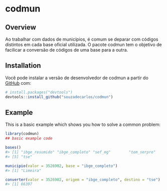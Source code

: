 
<!-- README.md is generated from README.Rmd. Please edit that file -->
# codmun

<!-- badges: start -->
<!-- badges: end -->
## Overview

Ao trabalhar com dados de municípios, é comum se deparar com códigos distintos em cada base oficial utilizada. O pacote codmun tem o objetivo de facilicar a conversão de códigos de uma base para a outra.

## Installation

Você pode instalar a versão de desenvolvedor de codmun a partir do [GitHub](https://github.com/) com:

``` r
# install.packages("devtools")
devtools::install_github("souzadecarlos/codmun")
```

## Example

This is a basic example which shows you how to solve a common problem:

``` r
library(codmun)
## basic example code
```

``` r
bases()
#> [1] "ibge_resumido" "ibge_completo" "sef_mg"        "tom_serpro"   
#> [5] "tse"
```

``` r
municipio(valor = 3526902, base = "ibge_completo")
#> [1] "Limeira"
```

``` r
converter(valor = 3526902, origem = "ibge_completo", destino = "tse")
#> [1] 66397
```
